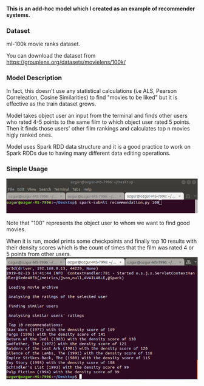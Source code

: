 #### This is an add-hoc model which I created as an example of recommender systems.

### Dataset
ml-100k movie ranks dataset.

You can download the dataset from https://grouplens.org/datasets/movielens/100k/

### Model Description

In fact, this doesn't use any statistical calculations (i.e ALS, Pearson Correleation, Cosine Similarities) to find "movies to be liked" but it is effective as the train dataset grows. 

Model takes object user an input from the terminal and finds other users who rated 4-5 points to the same film to which object user rated 5 points. Then it finds those users' other film rankings and calculates top n movies higly ranked ones.

Model uses Spark RDD data structure and it is a good practice to work on Spark RDDs due to having many different data editing operations.

### Simple Usage


![](Utils/Screenshot%20from%202019-02-23%2014-51-49.png)

Note that "100" represents the object user to whom we want to find good movies.

When it is run, model prints some checkpoints and finally top 10 results with their density scores which is the count of times that the film was rated 4 or 5 points from other users.
![](Utils/Screenshot%20from%202019-02-23%2015-00-43.png)

